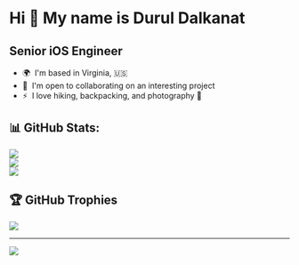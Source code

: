Hi 👋 My name is Durul Dalkanat
======================================================================================================================================

Senior iOS Engineer
---------------------

*   🌍  I'm based in Virginia, 🇺🇸
*   🤝  I'm open to collaborating on an interesting project
*   ⚡  I love hiking, backpacking, and photography 📸


## <b> 📊 GitHub Stats:</b>
<p align="left">
   <img src="https://github-readme-stats.vercel.app/api?username=durul&theme=dark&hide_border=false&include_all_commits=true&count_private=true" /> <br />
   <img src="https://github-readme-streak-stats.herokuapp.com/?user=durul&theme=dark&hide_border=false"><br />
   <img src="https://github-readme-stats.vercel.app/api/top-langs/?username=durul&theme=dark&hide_border=false&include_all_commits=true&count_private=true&layout=compact">
</p>


## 🏆 GitHub Trophies
![](https://github-profile-trophy.vercel.app/?username=durul&theme=dark&no-frame=false&no-bg=false&margin-w=4)

---
[![](https://visitcount.itsvg.in/api?id=durul&icon=1&color=1)](https://visitcount.itsvg.in)
